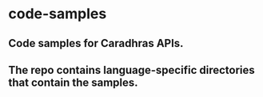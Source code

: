 # code-samples

## Code samples for Caradhras APIs. 
## The repo contains language-specific directories that contain the samples.
